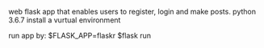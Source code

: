 web flask app that enables users to register, login and make posts.
python 3.6.7
install a vurtual environment

run app by:
$FLASK_APP=flaskr
$flask run

